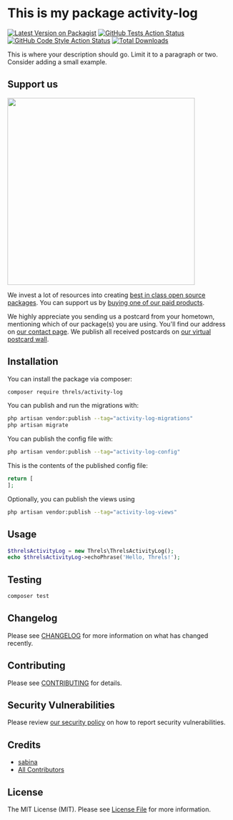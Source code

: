 # This is my package activity-log

[![Latest Version on Packagist](https://img.shields.io/packagist/v/threls/activity-log.svg?style=flat-square)](https://packagist.org/packages/threls/activity-log)
[![GitHub Tests Action Status](https://img.shields.io/github/actions/workflow/status/threls/activity-log/run-tests.yml?branch=main&label=tests&style=flat-square)](https://github.com/threls/activity-log/actions?query=workflow%3Arun-tests+branch%3Amain)
[![GitHub Code Style Action Status](https://img.shields.io/github/actions/workflow/status/threls/activity-log/fix-php-code-style-issues.yml?branch=main&label=code%20style&style=flat-square)](https://github.com/threls/activity-log/actions?query=workflow%3A"Fix+PHP+code+style+issues"+branch%3Amain)
[![Total Downloads](https://img.shields.io/packagist/dt/threls/activity-log.svg?style=flat-square)](https://packagist.org/packages/threls/activity-log)

This is where your description should go. Limit it to a paragraph or two. Consider adding a small example.

## Support us

[<img src="https://github-ads.s3.eu-central-1.amazonaws.com/activity-log.jpg?t=1" width="419px" />](https://spatie.be/github-ad-click/activity-log)

We invest a lot of resources into creating [best in class open source packages](https://spatie.be/open-source). You can support us by [buying one of our paid products](https://spatie.be/open-source/support-us).

We highly appreciate you sending us a postcard from your hometown, mentioning which of our package(s) you are using. You'll find our address on [our contact page](https://spatie.be/about-us). We publish all received postcards on [our virtual postcard wall](https://spatie.be/open-source/postcards).

## Installation

You can install the package via composer:

```bash
composer require threls/activity-log
```

You can publish and run the migrations with:

```bash
php artisan vendor:publish --tag="activity-log-migrations"
php artisan migrate
```

You can publish the config file with:

```bash
php artisan vendor:publish --tag="activity-log-config"
```

This is the contents of the published config file:

```php
return [
];
```

Optionally, you can publish the views using

```bash
php artisan vendor:publish --tag="activity-log-views"
```

## Usage

```php
$threlsActivityLog = new Threls\ThrelsActivityLog();
echo $threlsActivityLog->echoPhrase('Hello, Threls!');
```

## Testing

```bash
composer test
```

## Changelog

Please see [CHANGELOG](CHANGELOG.md) for more information on what has changed recently.

## Contributing

Please see [CONTRIBUTING](CONTRIBUTING.md) for details.

## Security Vulnerabilities

Please review [our security policy](../../security/policy) on how to report security vulnerabilities.

## Credits

- [sabina](https://github.com/sabina)
- [All Contributors](../../contributors)

## License

The MIT License (MIT). Please see [License File](LICENSE.md) for more information.
